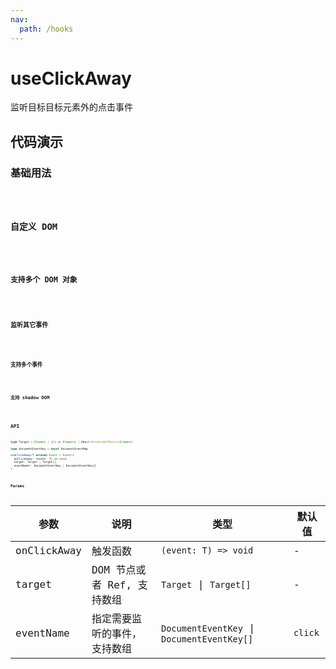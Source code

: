 ```yaml
---
nav:
  path: /hooks
---
```


# useClickAway

监听目标目标元素外的点击事件

## 代码演示

### 基础用法

<code hideActions='["CSB"]' src="./demo/demo1.tsx"/>

### 自定义 DOM

<code hideActions='["CSB"]' src="./demo/demo2.tsx"/>

### 支持多个 DOM 对象

<code hideActions='["CSB"]' src="./demo/demo3.tsx"/>

### 监听其它事件

<code hideActions='["CSB"]' src="./demo/demo4.tsx"/>

### 支持多个事件

<code hideActions='["CSB"]' src="./demo/demo5.tsx"/>

### 支持 shadow DOM

<code hideActions='["CSB"]' src="./demo/demo6.tsx"/>

## API

```typescript
type Target = Element | (() => Element) | React.MutableRefObject<Element>

type DocumentEventKey = keyof DocumentEventMap

useClickAway<T extends Event = Event>(
  onClickAway: (event: T) => void,
  target: Target | Target[],
  eventName?: DocumentEventKey | DocumentEventKey[]
)

```

### Params

| 参数      | 说明              | 类型                | 默认值      |
| --------- | -----------------| -------------------| ----------|
| onClickAway | 触发函数        | `(event: T) => void`  | -     |
| target    | DOM 节点或者 Ref, 支持数组  | `Target` \| `Target[]` |  - |
| eventName | 指定需要监听的事件，支持数组  | `DocumentEventKey` \| `DocumentEventKey[]` | `click` |
